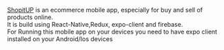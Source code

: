 
[ShopitUP](https://expo.dev/@gamerax07/shopitup) is an ecommerce mobile app, especially for buy and sell of products online.</br>
It is build using React-Native,Redux, expo-client and firebase.</br>
For Running this mobile app on your devices you need to have expo client installed on your Android/Ios devices
